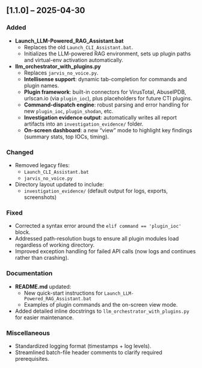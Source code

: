 ## [1.1.0] – 2025-04-30

### Added
- **Launch_LLM-Powered_RAG_Assistant.bat**  
  - Replaces the old `Launch_CLI_Assistant.bat`.  
  - Initializes the LLM-powered RAG environment, sets up plugin paths and virtual-env activation automatically.
- **llm_orchestrator_with_plugins.py**  
  - Replaces `jarvis_no_voice.py`.  
  - **Intellisense support**: dynamic tab-completion for commands and plugin names.  
  - **Plugin framework**: built-in connectors for VirusTotal, AbuseIPDB, urlscan.io (via `plugin_ioc`), plus placeholders for future CTI plugins.  
  - **Command-dispatch engine**: robust parsing and error handling for new `plugin_ioc`, `plugin_shodan`, etc.  
  - **Investigation evidence output**: automatically writes all report artifacts into an `investigation_evidence/` folder.  
  - **On-screen dashboard**: a new “view” mode to highlight key findings (summary stats, top IOCs, timing).

### Changed
- Removed legacy files:
  - `Launch_CLI_Assistant.bat`
  - `jarvis_no_voice.py`
- Directory layout updated to include:
  - `investigation_evidence/` (default output for logs, exports, screenshots)

### Fixed
- Corrected a syntax error around the `elif command == 'plugin_ioc'` block.
- Addressed path-resolution bugs to ensure all plugin modules load regardless of working directory.
- Improved exception handling for failed API calls (now logs and continues rather than crashing).

### Documentation
- **README.md** updated:
  - New quick-start instructions for `Launch_LLM-Powered_RAG_Assistant.bat`
  - Examples of plugin commands and the on-screen view mode.
- Added detailed inline docstrings to `llm_orchestrator_with_plugins.py` for easier maintenance.

### Miscellaneous
- Standardized logging format (timestamps + log levels).
- Streamlined batch-file header comments to clarify required prerequisites.
